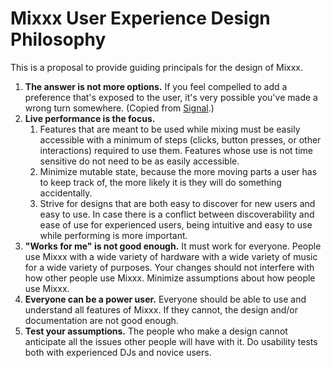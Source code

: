 # Mixxx User Experience Design Philosophy

This is a proposal to provide guiding principals for the design of
Mixxx.

1.  **The answer is not more options.** If you feel compelled to add a
    preference that's exposed to the user, it's very possible you've
    made a wrong turn somewhere. (Copied from
    [Signal](https://github.com/WhisperSystems/Signal-Android/blob/master/CONTRIBUTING.md#development-ideology).)
2.  **Live performance is the focus.**
    1.  Features that are meant to be used while mixing must be easily
        accessible with a minimum of steps (clicks, button presses, or
        other interactions) required to use them. Features whose use is
        not time sensitive do not need to be as easily accessible.
    2.  Minimize mutable state, because the more moving parts a user has
        to keep track of, the more likely it is they will do something
        accidentally.
    3.  Strive for designs that are both easy to discover for new users
        and easy to use. In case there is a conflict between
        discoverability and ease of use for experienced users, being
        intuitive and easy to use while performing is more important.
3.  **"Works for me" is not good enough.** It must work for everyone.
    People use Mixxx with a wide variety of hardware with a wide variety
    of music for a wide variety of purposes. Your changes should not
    interfere with how other people use Mixxx. Minimize assumptions
    about how people use Mixxx.
4.  **Everyone can be a power user.** Everyone should be able to use and
    understand all features of Mixxx. If they cannot, the design and/or
    documentation are not good enough.
5.  **Test your assumptions.** The people who make a design cannot
    anticipate all the issues other people will have with it. Do
    usability tests both with experienced DJs and novice users.
